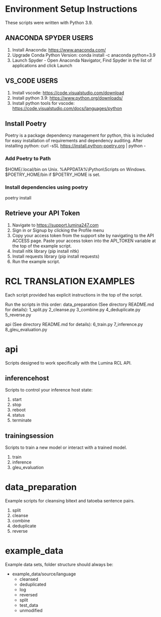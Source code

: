 # Environment Setup Instructions
These scripts were written with Python 3.9.



## ANACONDA SPYDER USERS
1. Install Anaconda: https://www.anaconda.com/
2. Upgrade Conda Python Version: conda install -c anaconda python=3.9
3. Launch Spyder - Open Anaconda Navigator, Find Spyder in the list of applications and click Launch

## VS_CODE USERS
1. Install vscode: https://code.visualstudio.com/download
2. Install python 3.9: https://www.python.org/downloads/
3. Install python tools for vscode: https://code.visualstudio.com/docs/languages/python

## Install Poetry
Poetry is a package dependency management for python, this is included for easy installation of requirements and dependency auditing.
After installing python:
curl -sSL https://install.python-poetry.org | python -

### Add Poetry to Path
$HOME/.local/bin on Unix.
%APPDATA%\Python\Scripts on Windows.
$POETRY_HOME/bin if $POETRY_HOME is set.

### Install dependencies using poetry
poetry install

## Retrieve your API Token
1. Navigate to https://support.lumina247.com
2. Sign in or Signup by clicking the Profile menu
3. Copy your access token from the support site by navigating to the API ACCESS page. Paste your access token into the API_TOKEN variable at the top of the example script.
4. Install nltk library (pip install nltk)
5. Install requests library (pip install requests)
6. Run the example script.

# RCL TRANSLATION EXAMPLES
Each script provided has explicit instructions in the top of the script.

Run the scripts in this order:
data_preparation (See directory README.md for details):
    1_split.py
    2_cleanse.py
    3_combine.py
    4_deduplicate.py
    5_reverse.py

api (See directory README.md for details):
    6_train.py
    7_inference.py
    8_gleu_evaluation.py

# api
Scripts designed to work specifically with the Lumina RCL API.

## inferencehost
Scripts to control your inference host state:
1. start
2. stop
3. reboot
4. status
5. terminate

## trainingsession
Scripts to train a new model or interact with a trained model.
1. train
2. inference
3. gleu_evaluation

# data_preparation
Example scripts for cleansing bitext and tatoeba sentence pairs. 
1. split
2. cleanse
3. combine
4. deduplicate
5. reverse

# example_data
Example data sets, folder structure should always be:
- example_data/source/language
    - cleansed
    - deduplicated
    - log
    - reversed
    - split
    - test_data
    - unmodified
